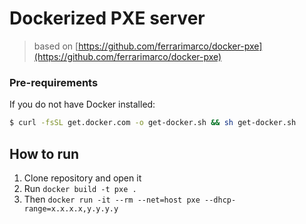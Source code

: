 # Dockerized PXE server

> based on [https://github.com/ferrarimarco/docker-pxe](https://github.com/ferrarimarco/docker-pxe)

### Pre-requirements
If you do not have Docker installed:
```bash
$ curl -fsSL get.docker.com -o get-docker.sh && sh get-docker.sh
```

## How to run
1. Clone repository and open it
2. Run ```docker build -t pxe .```
3. Then ```docker run -it --rm --net=host pxe --dhcp-range=x.x.x.x,y.y.y.y```
